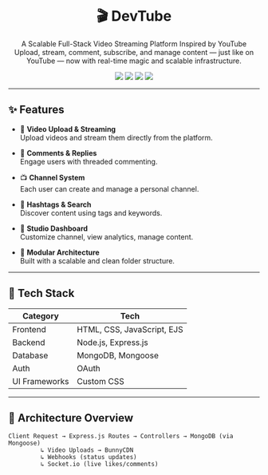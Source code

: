 <h1 align="center">🎬 DevTube</h1>

<p align="center">
  A Scalable Full-Stack Video Streaming Platform Inspired by YouTube  
  <br>
  Upload, stream, comment, subscribe, and manage content — just like on YouTube — now with real-time magic and scalable infrastructure.
</p>

<p align="center">
  <img src="https://img.shields.io/github/languages/top/aa1043/DevTube?color=blue" />
  <img src="https://img.shields.io/github/license/aa1043/DevTube" />
  <img src="https://img.shields.io/github/issues-pr/aa1043/DevTube?label=PRs" />
  <img src="https://img.shields.io/badge/status-active-success" />
</p>

---

## ✨ Features

- 🎥 **Video Upload & Streaming**  
  Upload videos and stream them directly from the platform.

- 💬 **Comments & Replies**  
  Engage users with threaded commenting.

- 📺 **Channel System**  
  Each user can create and manage a personal channel.

- 🧠 **Hashtags & Search**  
  Discover content using tags and keywords.

- 🧾 **Studio Dashboard**  
  Customize channel, view analytics, manage content.

- 🧱 **Modular Architecture**  
  Built with a scalable and clean folder structure.

---

## 🧩 Tech Stack

| Category      | Tech                              |
|---------------|-----------------------------------|
| Frontend      | HTML, CSS, JavaScript, EJS        |
| Backend       | Node.js, Express.js               |
| Database      | MongoDB, Mongoose                 |
| Auth          | OAuth                             |
| UI Frameworks | Custom CSS                        |

---

## 🧩 Architecture Overview

```text
Client Request → Express.js Routes → Controllers → MongoDB (via Mongoose)
         ↳ Video Uploads → BunnyCDN
         ↳ Webhooks (status updates)
         ↳ Socket.io (live likes/comments)
